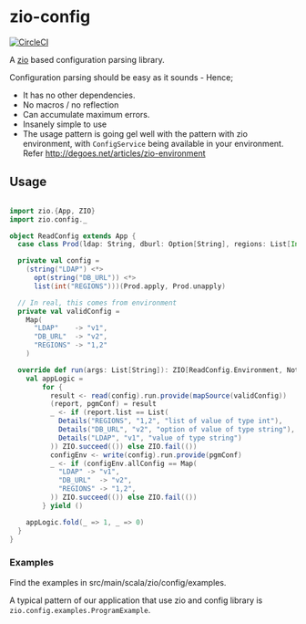 # zio-config

[![CircleCI](https://circleci.com/gh/zio/zio-config/tree/master.svg?style=svg)](https://circleci.com/gh/zio/zio-config/tree/master)

A [zio](https://github.com/scalaz/scalaz-zio) based  configuration parsing library.

Configuration parsing should be easy as it sounds - Hence;

 * It has no other dependencies.
 * No macros / no reflection
 * Can accumulate maximum errors.
 * Insanely simple to use
 * The usage pattern is going gel well with the pattern with zio environment, with `ConfigService` being available in your environment. Refer http://degoes.net/articles/zio-environment


## Usage

```scala

import zio.{App, ZIO}
import zio.config._

object ReadConfig extends App {
  case class Prod(ldap: String, dburl: Option[String], regions: List[Int])

  private val config =
    (string("LDAP") <*>
      opt(string("DB_URL")) <*>
      list(int("REGIONS")))(Prod.apply, Prod.unapply)

  // In real, this comes from environment
  private val validConfig =
    Map(
      "LDAP"    -> "v1",
      "DB_URL"  -> "v2",
      "REGIONS" -> "1,2"
    )

  override def run(args: List[String]): ZIO[ReadConfig.Environment, Nothing, Int] = {
    val appLogic =
        for {
          result <- read(config).run.provide(mapSource(validConfig))
          (report, pgmConf) = result
          _ <- if (report.list == List(
            Details("REGIONS", "1,2", "list of value of type int"),
            Details("DB_URL", "v2", "option of value of type string"),
            Details("LDAP", "v1", "value of type string")
          )) ZIO.succeed(()) else ZIO.fail(())
          configEnv <- write(config).run.provide(pgmConf)
          _ <- if (configEnv.allConfig == Map(
            "LDAP" -> "v1",
            "DB_URL"  -> "v2",
            "REGIONS" -> "1,2",
          )) ZIO.succeed(()) else ZIO.fail(())
        } yield ()

    appLogic.fold(_ => 1, _ => 0)
  }
}


```

### Examples

Find the examples in src/main/scala/zio/config/examples.

A typical pattern of our application that use zio and config library is `zio.config.examples.ProgramExample`.